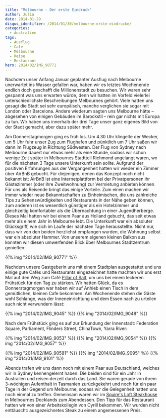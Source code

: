 ```yaml
---
title: "Melbourne - Der erste Eindruck"
author: Julia
date: 2014-01-29
disqus_identifier: /2014/01/30/melbourne-erste-eindrucke/
categories:
  - Australien
tags:
  - Ausflug
  - Cafe
  - Melbourne
  - Reise
  - Restaurant
hero: 2014/02/IMG_90771
---
```


Nachdem unser Anfang Januar geplanter Ausflug nach Melbourne unerwartet ins Wasser gefallen war, haben wir es letztes Wochenende endlich doch geschafft die
Millionenstadt zu besuchen.<!--more--> Wir waren sehr gespannt was uns erwarten würde, denn wir hatten im Vorfeld vielerlei unterschiedlichste Beschreibungen Melbournes
gehört. Viele hatten uns gesagt die Stadt sei sehr europäisch, manche verglichen sie sogar mit London oder Barcelona. Andere wiederum sagten uns Melbourne
hätte &#8211; abgesehen von einigen Gebäuden im Barockstil &#8211; rein gar nichts mit Europa zu tun. Wir haben uns innerhalb der drei Tage unser ganz
eigenes Bild von der Stadt gemacht, aber dazu später mehr.

Am Donnerstagmorgen ging es früh los. Um 4.30 Uhr klingelte der Wecker, um 5 Uhr fuhr unser Zug zum Flughafen und pünktlich um 7 Uhr saßen wir dann im
Flugzeug in Richtung Südwesten. Der Flug von Sydney nach Melbourne dauert nur etwas mehr als eine Stunde, sodass wir schon wenige Zeit später in
Melbournes Stadtteil Richmond angelangt waren, wo für die nächsten 3 Tage unsere Unterkunft sein sollte. Aufgrund der positiven Erfahrungen aus der
Vergangenheit hatten wir wieder ein Zimmer über AirBnB gebucht. Für diejenigen, denen das Konzept noch nicht bekannt ist: AirBnB ist eine Internetplattform
bei der Privatpersonen ihr Gästezimmer (oder ihre Zweitwohnung) zur Vermietung anbieten können. Für uns als Reisende bringt das einige Vorteile. Zum einen
machen wir immer wieder neue Bekanntschaften zu Einheimischen, die uns zahlreiche Tips zu Sehenswürdigkeiten und Restaurants in der Nähe geben können, zum
anderen ist es wesentlich günstiger als ein Hotelzimmer und gleichzeitig komfortabler als die Übernachtung in einer Jugendherberge. Dieses Mal hatten wir
bei einem Paar aus Holland gebucht, das seit etwas mehr als einem Jahr in Melbourne lebt. Die Unterkunft war ein absoluter Glücksgriff, wie sich im Laufe
der nächsten Tage herausstellte. Nicht nur, dass wir von den beiden herzlichst empfangen wurden, die Wohnung selbst war ein absoluter Hammer. Von unserem
eigenen kleinen Balkon aus konnten wir diesen umwerfenden Blick über Melbournes Stadtzentrum genießen:

{{% img "2014/02/IMG_90771" %}}

Nachdem unsere Gastgeberin uns mit einem Stadtplan ausgestattet und uns einige gute Cafés und Restaurants eingezeichnet hatte machten wir uns erst Mal auf
den Weg zum Café [Pillar of Salt](http://www.pillarofsalt.com.au), um uns bei einem leckeren Frühstück für den Tag zu stärken. Wir hatten Glück, da es Donnerstagmorgen war haben wir
auf Anhieb einen Tisch in dem gemütlichen, kleinen Cafe bekommen. Am Wochenende stehen die Gäste wohl Schlange, was der Inneneinrichtung und dem Essen nach
zu urteilen auch nicht verwundern lässt:

{{% img "2014/02/IMG_9045" %}}
{{% img "2014/02/IMG_9048" %}}

Nach dem Frühstück ging es auf zur Erkundung der Innenstadt: Federation Square, Parliament, Flinders Street, ChinaTown, Yarra River:

{{% img "2014/02/IMG_9053" %}}
{{% img "2014/02/IMG_9054" %}}
{{% img "2014/02/IMG_9057" %}}

{{% img "2014/02/IMG_90581" %}}
{{% img "2014/02/IMG_9095" %}}
{{% img "2014/01/IMG_9101" %}}

Abends trafen wir uns dann noch mit einem Paar aus Deutschland, welches wir in Sydney kennengelernt haben. Die beiden sind für ein Jahr in Australien und
reisen derzeit durch das Land. Sie waren gerade von ihrem 3-wöchigen Aufenthalt in Tasmanien zurückgekehrt und noch für ein paar Tage in der Gegend um
Melbourne, sodass wir die Gelegenheit hatten uns noch einmal zu treffen. Gemeinsam waren wir im [Squire's Loft Steakhouse](http://www.squiresloft.com.au/)
in Melbournes Docklands zum Abendessen. Den Tipp für das Restaurant hatten wir von einer Arbeitskollegin von Cyrill bekommen. Wir wurden nicht enttäuscht:
ausgezeichnetes Steak zu einem angemessenen Preis.
